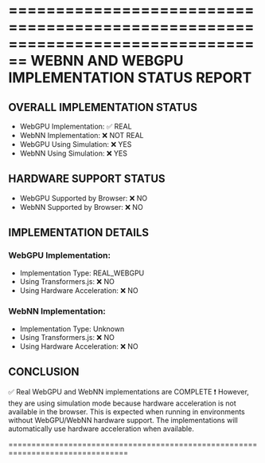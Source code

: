 
================================================================================
             WEBNN AND WEBGPU IMPLEMENTATION STATUS REPORT
================================================================================

## OVERALL IMPLEMENTATION STATUS

- WebGPU Implementation: ✅ REAL
- WebNN Implementation: ❌ NOT REAL
- WebGPU Using Simulation: ❌ YES
- WebNN Using Simulation: ❌ YES

## HARDWARE SUPPORT STATUS

- WebGPU Supported by Browser: ❌ NO
- WebNN Supported by Browser: ❌ NO

## IMPLEMENTATION DETAILS

### WebGPU Implementation:
- Implementation Type: REAL_WEBGPU
- Using Transformers.js: ❌ NO
- Using Hardware Acceleration: ❌ NO

### WebNN Implementation:
- Implementation Type: Unknown
- Using Transformers.js: ❌ NO
- Using Hardware Acceleration: ❌ NO

## CONCLUSION

✅ Real WebGPU and WebNN implementations are COMPLETE
❗ However, they are using simulation mode because hardware acceleration is not available in the browser.
This is expected when running in environments without WebGPU/WebNN hardware support.
The implementations will automatically use hardware acceleration when available.

================================================================================
